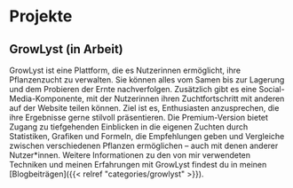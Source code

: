 # Projekte

## GrowLyst (in Arbeit)

GrowLyst ist eine Plattform, die es Nutzerinnen ermöglicht, ihre Pflanzenzucht zu verwalten. Sie können alles vom Samen bis zur Lagerung und dem Probieren der Ernte nachverfolgen. Zusätzlich gibt es eine Social-Media-Komponente, mit der Nutzerinnen ihren Zuchtfortschritt mit anderen auf der Website teilen können. Ziel ist es, Enthusiasten anzusprechen, die ihre Ergebnisse gerne stilvoll präsentieren.
Die Premium-Version bietet Zugang zu tiefgehenden Einblicken in die eigenen Zuchten durch Statistiken, Grafiken und Formeln, die Empfehlungen geben und Vergleiche zwischen verschiedenen Pflanzen ermöglichen – auch mit denen anderer Nutzer*innen.
Weitere Informationen zu den von mir verwendeten Techniken und meinen Erfahrungen mit GrowLyst findest du in meinen [Blogbeiträgen]({{< relref "categories/growlyst" >}}).

